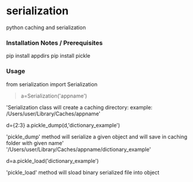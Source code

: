 # serialization
python caching and serialization


### Installation Notes / Prerequisites
   pip install appdirs
   pip install pickle

### Usage
from  serialization import Serialization
> a=Serialization('appname')

'Serialization class will create a caching directory: example: /Users/user/Library/Caches/appname'

d={2:3}
a.pickle_dump(d,'dictionary_example')

'pickle_dump' method will serialize a given object and will save in caching folder with given name'
'/Users/user/Library/Caches/appname/dictionary_example'


d=a.pickle_load('dictionary_example')

'pickle_load' method will sload binary serialized file into object


